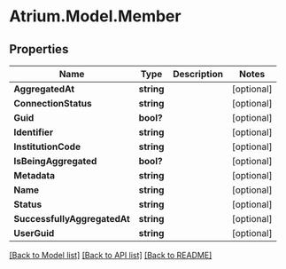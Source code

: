 # Atrium.Model.Member
## Properties

Name | Type | Description | Notes
------------ | ------------- | ------------- | -------------
**AggregatedAt** | **string** |  | [optional] 
**ConnectionStatus** | **string** |  | [optional] 
**Guid** | **bool?** |  | [optional] 
**Identifier** | **string** |  | [optional] 
**InstitutionCode** | **string** |  | [optional] 
**IsBeingAggregated** | **bool?** |  | [optional] 
**Metadata** | **string** |  | [optional] 
**Name** | **string** |  | [optional] 
**Status** | **string** |  | [optional] 
**SuccessfullyAggregatedAt** | **string** |  | [optional] 
**UserGuid** | **string** |  | [optional] 

[[Back to Model list]](../README.md#documentation-for-models) [[Back to API list]](../README.md#documentation-for-api-endpoints) [[Back to README]](../README.md)

